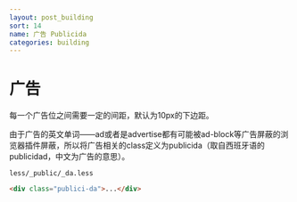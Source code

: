 ```yaml
---
layout: post_building
sort: 14
name: 广告 Publicida
categories: building
---
```


# 广告

每一个广告位之间需要一定的间距，默认为10px的下边距。

由于广告的英文单词——ad或者是advertise都有可能被ad-block等广告屏蔽的浏览器插件屏蔽，所以将广告相关的class定义为publicida（取自西班牙语的publicidad，中文为广告的意思）。

`less/_public/_da.less`

```html
<div class="publici-da">...</div>
```